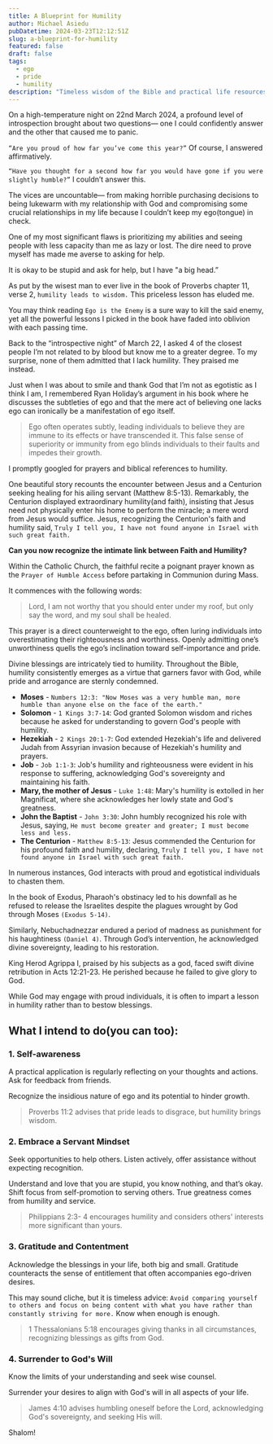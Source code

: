 ```yaml
---
title: A Blueprint for Humility
author: Michael Asiedu
pubDatetime: 2024-03-23T12:12:51Z
slug: a-blueprint-for-humility
featured: false
draft: false
tags:
  - ego
  - pride
  - humility
description: "Timeless wisdom of the Bible and practical life resources to navigate the complexities of our ego and pride."
---
```


On a high-temperature night on 22nd March 2024, a profound level of introspection brought about two questions— one I could confidently answer and the other that caused me to panic.

`“Are you proud of how far you’ve come this year?”` Of course, I answered affirmatively.

`“Have you thought for a second how far you would have gone if you were slightly humble?”` I couldn’t answer this.

The vices are uncountable— from making horrible purchasing decisions to being lukewarm with my relationship with God and compromising some crucial relationships in my life because I couldn’t keep my ego(tongue) in check.

One of my most significant flaws is prioritizing my abilities and seeing people with less capacity than me as lazy or lost. The dire need to prove myself has made me averse to asking for help.

It is okay to be stupid and ask for help, but I have "a big head.”

As put by the wisest man to ever live in the book of Proverbs chapter 11, verse 2, `humility leads to wisdom.` This priceless lesson has eluded me.

You may think reading `Ego is the Enemy` is a sure way to kill the said enemy, yet all the powerful lessons I picked in the book have faded into oblivion with each passing time.

Back to the “introspective night” of March 22, I asked 4 of the closest people I’m not related to by blood but know me to a greater degree. To my surprise, none of them admitted that I lack humility. They praised me instead.

Just when I was about to smile and thank God that I’m not as egotistic as I think I am, I remembered Ryan Holiday’s argument in his book where he discusses the subtleties of ego and that the mere act of believing one lacks ego can ironically be a manifestation of ego itself.

> Ego often operates subtly, leading individuals to believe they are immune to its effects or have transcended it. This false sense of superiority or immunity from ego blinds individuals to their faults and impedes their growth.

I promptly googled for prayers and biblical references to humility.

One beautiful story recounts the encounter between Jesus and a Centurion seeking healing for his ailing servant (Matthew 8:5-13). Remarkably, the Centurion displayed extraordinary humility(and faith), insisting that Jesus need not physically enter his home to perform the miracle; a mere word from Jesus would suffice. Jesus, recognizing the Centurion's faith and humility said, `Truly I tell you, I have not found anyone in Israel with such great faith.`

**Can you now recognize the intimate link between Faith and Humility?**

Within the Catholic Church, the faithful recite a poignant prayer known as the `Prayer of Humble Access` before partaking in Communion during Mass.

It commences with the following words:

> Lord, I am not worthy that you should enter under my roof, but only say the word, and my soul shall be healed.

This prayer is a direct counterweight to the ego, often luring individuals into overestimating their righteousness and worthiness. Openly admitting one’s unworthiness quells the ego’s inclination toward self-importance and pride.

Divine blessings are intricately tied to humility. Throughout the Bible, humility consistently emerges as a virtue that garners favor with God, while pride and arrogance are sternly condemned.

- **Moses** - `Numbers 12:3: "Now Moses was a very humble man, more humble than anyone else on the face of the earth."`
- **Solomon** - `1 Kings 3:7-14`: God granted Solomon wisdom and riches because he asked for understanding to govern God's people with humility.
- **Hezekiah** - `2 Kings 20:1-7`: God extended Hezekiah's life and delivered Judah from Assyrian invasion because of Hezekiah's humility and prayers.
- **Job** - `Job 1:1-3`: Job's humility and righteousness were evident in his response to suffering, acknowledging God's sovereignty and maintaining his faith.
- **Mary, the mother of Jesus** - `Luke 1:48`: Mary's humility is extolled in her Magnificat, where she acknowledges her lowly state and God's greatness.
- **John the Baptist** - `John 3:30`: John humbly recognized his role with Jesus, saying, `He must become greater and greater; I must become less and less.`
- **The Centurion** - `Matthew 8:5-13`: Jesus commended the Centurion for his profound faith and humility, declaring, `Truly I tell you, I have not found anyone in Israel with such great faith.`

In numerous instances, God interacts with proud and egotistical individuals to chasten them.

In the book of Exodus, Pharaoh's obstinacy led to his downfall as he refused to release the Israelites despite the plagues wrought by God through Moses `(Exodus 5-14)`.

Similarly, Nebuchadnezzar endured a period of madness as punishment for his haughtiness `(Daniel 4)`. Through God’s intervention, he acknowledged divine sovereignty, leading to his restoration.

King Herod Agrippa I, praised by his subjects as a god, faced swift divine retribution in Acts 12:21-23. He perished because he failed to give glory to God.

While God may engage with proud individuals, it is often to impart a lesson in humility rather than to bestow blessings.

## What I intend to do(you can too):

### 1. Self-awareness

A practical application is regularly reflecting on your thoughts and actions. Ask for feedback from friends.

Recognize the insidious nature of ego and its potential to hinder growth.

> Proverbs 11:2 advises that pride leads to disgrace, but humility brings wisdom.

### 2. Embrace a Servant Mindset

Seek opportunities to help others. Listen actively, offer assistance without expecting recognition.

Understand and love that you are stupid, you know nothing, and that’s okay. Shift focus from self-promotion to serving others. True greatness comes from humility and service.

> Philippians 2:3- 4 encourages humility and considers others' interests more significant than yours.

### 3. Gratitude and Contentment

Acknowledge the blessings in your life, both big and small. Gratitude counteracts the sense of entitlement that often accompanies ego-driven desires.

This may sound cliche, but it is timeless advice: `Avoid comparing yourself to others and focus on being content with what you have rather than constantly striving for more.` Know when enough is enough.

> 1 Thessalonians 5:18 encourages giving thanks in all circumstances, recognizing blessings as gifts from God.

### 4. Surrender to God's Will

Know the limits of your understanding and seek wise counsel.

Surrender your desires to align with God's will in all aspects of your life.

> James 4:10 advises humbling oneself before the Lord, acknowledging God's sovereignty, and seeking His will.

Shalom!
